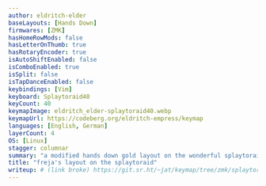 ```yaml
---
author: eldritch-elder
baseLayouts: [Hands Down]
firmwares: [ZMK]
hasHomeRowMods: false
hasLetterOnThumb: true
hasRotaryEncoder: true
isAutoShiftEnabled: false
isComboEnabled: true
isSplit: false
isTapDanceEnabled: false
keybindings: [Vim]
keyboard: Splaytoraid40
keyCount: 40
keymapImage: eldritch_elder-splaytoraid40.webp
keymapUrl: https://codeberg.org/eldritch-empress/keymap
languages: [English, German]
layerCount: 4
OS: [Linux]
stagger: columnar
summary: "a modified hands down gold layout on the wonderful splaytoraid40 by freya-irl"
title: "freja's layout on the splaytoraid"
writeup: # (link broke) https://git.sr.ht/~jat/keymap/tree/zmk/splaytoraid40/item/main.org
---
```

